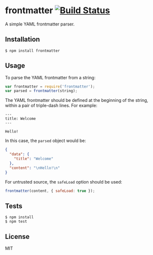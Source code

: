 # frontmatter [![Build Status](https://travis-ci.org/gnowoel/frontmatter.svg?branch=master)](https://travis-ci.org/gnowoel/frontmatter)

A simple YAML frontmatter parser.

## Installation

```
$ npm install frontmatter
```

## Usage

To parse the YAML frontmatter from a string:

```javascript
var frontmatter = require('frontmatter');
var parsed = frontmatter(string);
```
The YAML frontmatter should be defined at the beginning of the string, within a pair of triple-dash lines. For example:

```gfm
---
title: Welcome
---

Hello!
```

In this case, the `parsed` object would be:

```json
{
  "data": {
    "title": "Welcome"
  },
  "content": "\nHello!\n"
}
```

For untrusted source, the `safeLoad` option should be used:

```javascript
frontmatter(content, { safeLoad: true });
```

## Tests

```
$ npm install
$ npm test
```

## License

MIT
